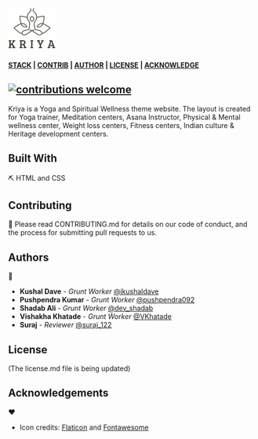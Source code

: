 
# ![](assets/images/logo-dark.png "Kriya icon") 

**[STACK][s] | [CONTRIB][c] | [AUTHOR][a] | [LICENSE][l] | [ACKNOWLEDGE][ack]**

## [![contributions welcome](https://img.shields.io/badge/contributions-welcome-brightgreen.svg?style=flat)](https://github.com/AltCampus/kriya/issues)

Kriya is a Yoga and Spiritual Wellness theme website. The layout is created for Yoga trainer, Meditation centers, Asana Instructor, Physical & Mental wellness center, Weight loss centers, Fitness centers, Indian culture & Heritage development centers.



## Built With

[s]: #built-with "S/w stack"

⛏️ HTML and CSS

## Contributing

[c]: #Contributing "Guidelines for contribution"

🎅
Please read CONTRIBUTING.md for details on our code of conduct, and the process for submitting pull requests to us.


## Authors

[a]: #Authors "All the authors"

🦹

- **Kushal Dave** - _Grunt Worker_ [@ikushaldave](https://twitter.com/ikushaldave)
- **Pushpendra Kumar** - _Grunt Worker_ [@pushpendra092
](https://twitter.com/Pushpen51798083)
- **Shadab Ali** - _Grunt Worker_ [@dev_shadab](https://twitter.com/dev_shadab)
- **Vishakha Khatade** - _Grunt Worker_ [@VKhatade](https://twitter.com/VKhatade)
- **Suraj** - _Reviewer_ [@suraj_122](https://twitter.com/@suraj_122)

## License

[l]: #license "License type"

(The license.md file is being updated)

## Acknowledgements

[ack]: #acknowledgements "Inspirations, and code gifts"

❤️

- Icon credits: [Flaticon](https://www.flaticon.com/) and [Fontawesome](https://fontawesome.com/)
